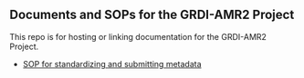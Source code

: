 ## Documents and SOPs for the GRDI-AMR2 Project

This repo is for hosting or linking documentation for the GRDI-AMR2 Project.

- [SOP for standardizing and submitting metadata](metadata_standards_sop.md)


